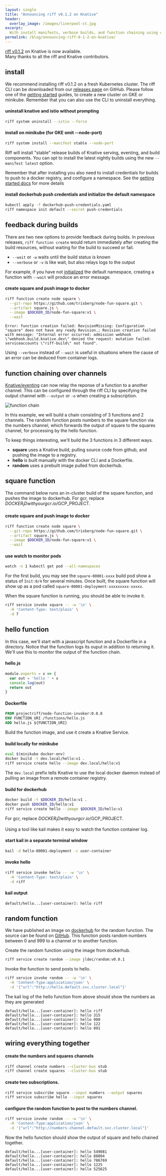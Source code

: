 ```yaml
---
layout: single
title: "Announcing riff v0.1.2 on Knative"
header:
  overlay_image: /images/liverpool-st.jpg
excerpt:
  With install manifests, verbose builds, and function chaining using channels and subscriptions
permalink: /blog/announcing-riff-0-1-2-on-knative/
---
```


[riff v0.1.2](https://github.com/projectriff/riff/releases/tag/v0.1.2) on Knative is now available.  
Many thanks to all the riff and Knative contributors.

## install
We recommend installing riff v0.1.2 on a fresh Kubernetes cluster. The riff CLI can be downloaded from our [releases page](https://github.com/projectriff/riff/releases/tag/v0.1.2) on GitHub. Please follow one of the [getting started](/docs) guides, to create a new cluster on GKE or minikube. Remember that you can also use the CLI to uninstall everything.

#### uninstall knative and istio without prompting
```sh
riff system uninstall --istio --force
```

#### install on minikube (for GKE omit --node-port)
```sh
riff system install --manifest stable --node-port
```

Riff will install "stable" release builds of Knative serving, eventing, and build components. You can opt to install the latest nightly builds using the new `--manifest latest` option.

Remember that after installing you also need to install credentials for builds to push to a docker registry, and configure a namespace. See the [getting started docs](/docs) for more details

#### install dockerhub push credentials and initialize the default namespace
```sh
kubectl apply -f dockerhub-push-credentials.yaml
riff namespace init default --secret push-credentials
```


## feedback during builds
There are two new options to provide feedback during builds. In previous releases, `riff function create` would return immediately after creating the build resources, without waiting for the build to succeed or fail.

- `--wait` or `-w` waits until the build status is known
- `--verbose` or `-v` is like wait, but also relays logs to the output

For example, if you have not [initialized](/docs/getting-started-with-knative-riff-on-minikube/#initialize-the-namespace) the default namespace, creating a function with `--wait` will produce an error message.

#### create square and push image to docker
```sh
riff function create node square \
  --git-repo https://github.com/trisberg/node-fun-square.git \
  --artifact square.js \
  --image $DOCKER_ID/node-fun-square:v1 \
  --wait
```
```
Error: function creation failed: RevisionMissing: Configuration "square" does not have any ready Revision.; Revision creation failed with message: "Internal error occurred: admission webhook \"webhook.build.knative.dev\" denied the request: mutation failed: serviceaccounts \"riff-build\" not found".
```

Using `--verbose` instead of `--wait` is useful in situations where the cause of an error can be deduced from container logs.

## function chaining over channels

[Knative/eventing](https://github.com/knative/eventing/pull/325) can now relay the reponse of a function to a another channel. This can be configured through the riff CLI by specifying the output channel with `--output` or `-o` when creating a subscription.

![function chain](/images/function-chain.png)

In this example, we will build a chain consisting of 3 functions and 2 channels. The random function posts numbers to the square function via the numbers channel, which forwards the output of square to the squares channel, for processing by the hello function. 

To keep things interesting, we'll build the 3 functions in 3 different ways.
- **square** uses a Knative build, pulling source code from github, and pushing the image to a registry.
- **hello** is built manually with the docker CLI and a Dockerfile.
- **random** uses a prebuilt image pulled from dockerhub.

## square function
The command below runs an in-cluster build of the square function, and pushes the image to dockerhub. For gcr, replace $DOCKER_ID with your gcr.io/$GCP_PROJECT.

#### create square and push image to docker
```sh
riff function create node square \
  --git-repo https://github.com/trisberg/node-fun-square.git \
  --artifact square.js \
  --image $DOCKER_ID/node-fun-square:v1 \
  --wait
```

#### use watch to monitor pods
```sh
watch -n 1 kubectl get pod --all-namespaces
```
For the first build, you may see the `square-00001-xxxx` build pod show a status of `Init:0/4` for several minutes. Once built, the square function will show up as a pod called `square-00001-deployment-xxxxxxxxx-xxxxx`.

When the square function is running, you should be able to invoke it.
```sh
riff service invoke square -- -w '\n' \
  -H 'Content-Type: text/plain' \
  -d 7
```

## hello function
In this case, we'll start with a javascript function and a Dockerfile in a directory. Notice that the function logs its ouput in addition to returning it. We'll use this to monitor the output of the function chain. 

#### hello.js  
```js
module.exports = x => {
  var out = 'hello ' + x
  console.log(out)
  return out
}
```

#### Dockerfile  
```dockerfile
FROM projectriff/node-function-invoker:0.0.8
ENV FUNCTION_URI /functions/hello.js
ADD hello.js ${FUNCTION_URI}
```

Build the function image, and use it create a Knative Service.

#### build locally for minikube
```sh
eval $(minikube docker-env)
docker build -t dev.local/hello:v1 .
riff service create hello --image dev.local/hello:v1
```
The `dev.local` prefix tells Knative to use the local docker daemon instead of pulling an image from a remote container registry.

#### build for dockerhub
```sh
docker build -t $DOCKER_ID/hello:v1 .
docker push $DOCKER_ID/hello:v1
riff service create hello --image $DOCKER_ID/hello:v1
```
For gcr, replace $DOCKER_ID with your gcr.io/$GCP_PROJECT.

Using a tool like kail makes it easy to watch the function container log.

#### start kail in a separate terminal window
```sh
kail -d hello-00001-deployment -c user-container
```

#### invoke hello
```sh
riff service invoke hello -- -w '\n' \
  -H 'Content-Type: text/plain' \
  -d riff
```

#### kail output
```
default/hello...[user-container]: hello riff
```

## random function
We have published an image on [dockerhub](https://hub.docker.com/r/jldec/random/tags/) for the random function. The source can be found on [GitHub](https://github.com/jldec/random). This function posts random numbers between 0 and 999 to a channel or to another function.

Create the random function using the image from dockerhub.
```sh
riff service create random --image jldec/random:v0.0.1
```

Invoke the function to send posts to hello.
```sh
riff service invoke random -- -w '\n' \
  -H 'Content-Type:application/json' \
  -d '{"url":"http://hello.default.svc.cluster.local"}'
```

The kail log of the hello function from above should show the numbers as they are generated
```
default/hello...[user-container]: hello riff
default/hello...[user-container]: hello 315
default/hello...[user-container]: hello 980
default/hello...[user-container]: hello 122
default/hello...[user-container]: hello 891
```

## wiring everything together

#### create the numbers and squares channels
```sh
riff channel create numbers --cluster-bus stub
riff channel create squares --cluster-bus stub
```

#### create two subscriptions.
```sh
riff service subscribe square --input numbers --output squares
riff service subscribe hello --input squares
```

#### configure the random function to post to the numbers channel.
```sh
riff service invoke random -- -w '\n' \
  -H 'Content-Type:application/json' \
  -d '{"url":"http://numbers-channel.default.svc.cluster.local"}'
```

Now the hello function should show the output of square and hello chained together.
```
default/hello...[user-container]: hello 549081
default/hello...[user-container]: hello 88804
default/hello...[user-container]: hello 786769
default/hello...[user-container]: hello 1225
default/hello...[user-container]: hello 525625
```
